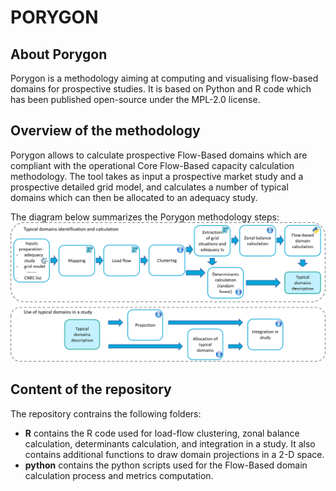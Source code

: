 # PORYGON


## About Porygon
Porygon is a methodology aiming at computing and visualising flow-based domains for prospective studies. It is based on Python and R code which has been published open-source under the MPL-2.0 license.

## Overview of the methodology
Porygon allows to calculate prospective Flow-Based domains which are compliant with the operational Core Flow-Based capacity calculation methodology. The tool takes as input a prospective market study and a prospective detailed grid model, and calculates a number of typical domains which can then be allocated to an adequacy study.

The diagram below summarizes the Porygon methodology steps:
![Porygon methodology description](images/porygon_methodology.png)


## Content of the repository
The repository contrains the following folders:
* **R** contains the R code used for load-flow clustering, zonal balance calculation, determinants calculation, and integration in a study. It also contains additional functions to draw domain projections in a 2-D space.
* **python** contains the python scripts used for the Flow-Based domain calculation process and metrics computation.